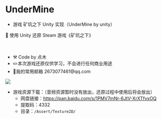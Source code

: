 # UnderMine

- 游戏 矿坑之下 Unity 实现（UnderMine by unity）

🐰 使用 Unity 还原 Steam 游戏《矿坑之下》

<div style="display:flex; justify-content: space-between; align-content: center;">
    <ul >
        <li style="margin-top:20px">⚒️ Code by 点木</li>
        <li>✏️本次游戏还原仅供学习，不会进行任何商业用途</li>
        <li>📧我的常用邮箱 2673077461@qq.com</li>
    </ul>
</div>
<div>
  <img src="https://note.youdao.com/yws/api/personal/file/05BBE08F432344C3911F34C5BB3698A5?method=download&shareKey=d62e4489cfaeaef3fb064adc232af837" style="align-content: center;"></img>
<div>

- 游戏资源下载：（音频资源暂时没有放出，还原过程中使用后将会放出）
  - 网盘链接：https://pan.baidu.com/s/1PMV7mNr-6JtV-XrXTfvxOQ
  - 提取码：4332
  * 目录：`/Assert/Texture2D/`
